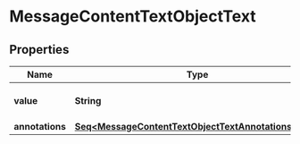 

# MessageContentTextObjectText


## Properties

Name | Type | Description | Notes
------------ | ------------- | ------------- | -------------
**value** | **String** | The data that makes up the text. | 
**annotations** | [**Seq&lt;MessageContentTextObjectTextAnnotationsInner&gt;**](MessageContentTextObjectTextAnnotationsInner.md) |  | 



